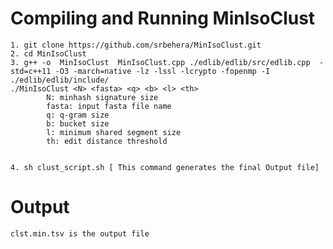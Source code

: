 # Compiling and Running MinIsoClust

    1. git clone https://github.com/srbehera/MinIsoClust.git
    2. cd MinIsoClust
    3. g++ -o  MinIsoClust  MinIsoClust.cpp ./edlib/edlib/src/edlib.cpp  -std=c++11 -O3 -march=native -lz -lssl -lcrypto -fopenmp -I ./edlib/edlib/include/
    ./MinIsoClust <N> <fasta> <q> <b> <l> <th>
            N: minhash signature size 
            fasta: input fasta file name
            q: q-gram size
            b: bucket size
            l: minimum shared segment size
            th: edit distance threshold
            
            
    4. sh clust_script.sh [ This command generates the final Output file]

# Output
    clst.min.tsv is the output file
